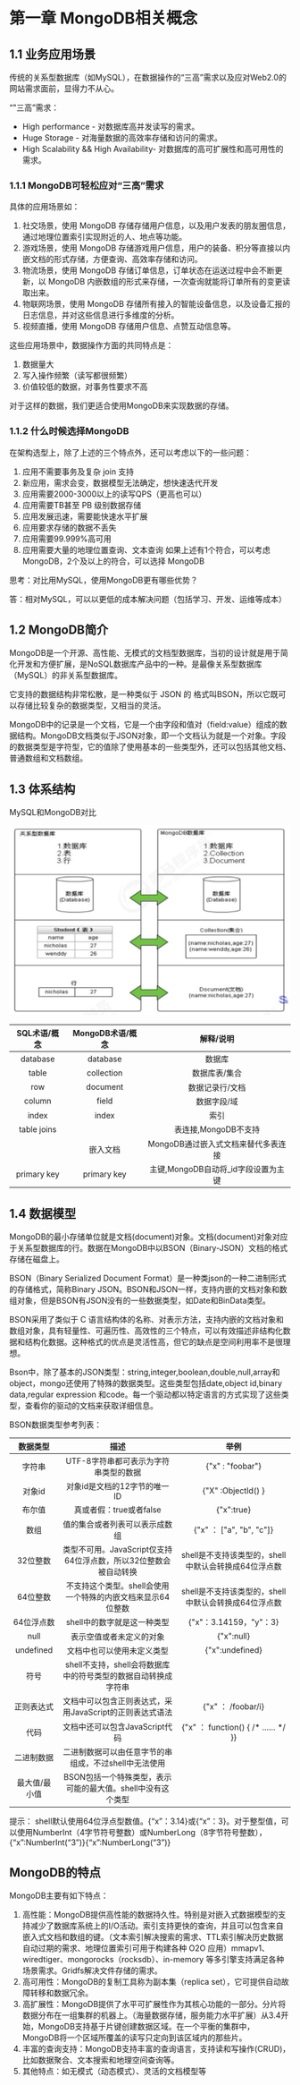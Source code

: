 # 第一章 MongoDB相关概念

## 1.1 业务应用场景

传统的关系型数据库（如MySQL），在数据操作的“三高”需求以及应对Web2.0的网站需求面前，显得力不从心。

“"三高”需求： 
* High performance - 对数据库高并发读写的需求。
* Huge Storage - 对海量数据的高效率存储和访问的需求。
* High Scalability && High Availability- 对数据库的高可扩展性和高可用性的需求。

### 1.1.1 MongoDB可轻松应对“三高”需求

具体的应用场景如：
1) 社交场景，使用 MongoDB 存储存储用户信息，以及用户发表的朋友圈信息，通过地理位置索引实现附近的人、地点等功能。
2) 游戏场景，使用 MongoDB 存储游戏用户信息，用户的装备、积分等直接以内嵌文档的形式存储，方便查询、高效率存储和访问。
3) 物流场景，使用 MongoDB 存储订单信息，订单状态在运送过程中会不断更新，以 MongoDB 内嵌数组的形式来存储，一次查询就能将订单所有的变更读取出来。
4) 物联网场景，使用 MongoDB 存储所有接入的智能设备信息，以及设备汇报的日志信息，并对这些信息进行多维度的分析。
5) 视频直播，使用 MongoDB 存储用户信息、点赞互动信息等。

这些应用场景中，数据操作方面的共同特点是：
1. 数据量大
2. 写入操作频繁（读写都很频繁）
3. 价值较低的数据，对事务性要求不高

对于这样的数据，我们更适合使用MongoDB来实现数据的存储。

### 1.1.2 什么时候选择MongoDB

在架构选型上，除了上述的三个特点外，还可以考虑以下的一些问题：
1. 应用不需要事务及复杂 join 支持
2. 新应用，需求会变，数据模型无法确定，想快速迭代开发
3. 应用需要2000-3000以上的读写QPS（更高也可以）
4. 应用需要TB甚至 PB 级别数据存储
5. 应用发展迅速，需要能快速水平扩展
6. 应用要求存储的数据不丢失
7. 应用需要99.999%高可用
8. 应用需要大量的地理位置查询、文本查询
如果上述有1个符合，可以考虑 MongoDB，2个及以上的符合，可以选择 MongoDB 

思考：对比用MySQL，使用MongoDB更有哪些优势？

答：相对MySQL，可以以更低的成本解决问题（包括学习、开发、运维等成本）

## 1.2 MongoDB简介

MongoDB是一个开源、高性能、无模式的文档型数据库，当初的设计就是用于简化开发和方便扩展，是NoSQL数据库产品中的一种。是最像关系型数据库（MySQL）的非关系型数据库。

它支持的数据结构非常松散，是一种类似于 JSON 的 格式叫BSON，所以它既可以存储比较复杂的数据类型，又相当的灵活。

MongoDB中的记录是一个文档，它是一个由字段和值对（field:value）组成的数据结构。MongoDB文档类似于JSON对象，即一个文档认为就是一个对象。字段的数据类型是字符型，它的值除了使用基本的一些类型外，还可以包括其他文档、普通数组和文档数组。

## 1.3 体系结构

MySQL和MongoDB对比

![img.png](picture/img.png)

|  SQL术语/概念   | MongoDB术语/概念 |          解释/说明          |
|:-----------:|:------------:|:-----------------------:|
|  database   |   database   |           数据库           |
|    table    |  collection  |         数据库表/集合         |
|     row     |   document   |        数据记录行/文档         |
|   column    |    field     |         数据字段/域          |
|    index    |    index     |           索引            |
| table joins |              |     表连接,MongoDB不支持      |
|             |     嵌入文档     |  MongoDB通过嵌入式文档来替代多表连接  |
| primary key | primary key  | 主键,MongoDB自动将_id字段设置为主键 |

## 1.4 数据模型

MongoDB的最小存储单位就是文档(document)对象。文档(document)对象对应于关系型数据库的行。数据在MongoDB中以BSON（Binary-JSON）文档的格式存储在磁盘上。

BSON（Binary Serialized Document Format）是一种类json的一种二进制形式的存储格式，简称Binary JSON。BSON和JSON一样，支持内嵌的文档对象和数组对象，但是BSON有JSON没有的一些数据类型，如Date和BinData类型。

BSON采用了类似于 C 语言结构体的名称、对表示方法，支持内嵌的文档对象和数组对象，具有轻量性、可遍历性、高效性的三个特点，可以有效描述非结构化数据和结构化数据。这种格式的优点是灵活性高，但它的缺点是空间利用率不是很理想。

Bson中，除了基本的JSON类型：string,integer,boolean,double,null,array和object，mongo还使用了特殊的数据类型。这些类型包括date,object id,binary data,regular expression 和code。每一个驱动都以特定语言的方式实现了这些类型，查看你的驱动的文档来获取详细信息。

BSON数据类型参考列表：

|   数据类型    |                   描述                    |                举例                |
|:---------:|:---------------------------------------:|:--------------------------------:|
|    字符串    |          UTF-8字符串都可表示为字符串类型的数据          |         {"x" : "foobar"}         |
|   对象id    |           对象id是文档的12字节的唯一 ID            |        {"X" :ObjectId() }        |
|    布尔值    |            真或者假：true或者false             |            {"x":true}            |
|    数组     |             值的集合或者列表可以表示成数组             |     {"x" ： ["a", "b", "c"]}      |
|   32位整数   | 类型不可用。JavaScript仅支持64位浮点数，所以32位整数会被自动转换 | shell是不支持该类型的，shell中默认会转换成64位浮点数 |
|   64位整数   |    不支持这个类型。shell会使用一个特殊的内嵌文档来显示64位整数    | shell是不支持该类型的，shell中默认会转换成64位浮点数 |
|  64位浮点数   |            shell中的数字就是这一种类型             |       {"x"：3.14159，"y"：3}        |
|   null    |              表示空值或者未定义的对象               |            {"x":null}            |
| undefined |              文档中也可以使用未定义类型              |         {"x":undefined}          |
|    符号     |  shell不支持，shell会将数据库中的符号类型的数据自动转换成字符串   |                                  |
|   正则表达式   |    文档中可以包含正则表达式，采用JavaScript的正则表达式语法    |        {"x" ： /foobar/i}         |
|    代码     |          文档中还可以包含JavaScript代码           | {"x" ： function() { /* …… */ }}  |
|   二进制数据   |      二进制数据可以由任意字节的串组成，不过shell中无法使用      |                                  |
|  最大值/最小值  |   BSON包括一个特殊类型，表示可能的最大值。shell中没有这个类型    |                                  |

提示：
shell默认使用64位浮点型数值。{“x”：3.14}或{“x”：3}。对于整型值，可以使用NumberInt（4字节符号整数）或NumberLong（8字节符号整数），{“x”:NumberInt(“3”)}{“x”:NumberLong(“3”)}

## MongoDB的特点

MongoDB主要有如下特点：
1. 高性能：MongoDB提供高性能的数据持久性。特别是对嵌入式数据模型的支持减少了数据库系统上的I/O活动。索引支持更快的查询，并且可以包含来自嵌入式文档和数组的键。（文本索引解决搜索的需求、TTL索引解决历史数据自动过期的需求、地理位置索引可用于构建各种 O2O 应用）mmapv1、wiredtiger、mongorocks（rocksdb）、in-memory 等多引擎支持满足各种场景需求。Gridfs解决文件存储的需求。
2. 高可用性：MongoDB的复制工具称为副本集（replica set），它可提供自动故障转移和数据冗余。
3. 高扩展性：MongoDB提供了水平可扩展性作为其核心功能的一部分。分片将数据分布在一组集群的机器上。（海量数据存储，服务能力水平扩展）从3.4开始，MongoDB支持基于片键创建数据区域。在一个平衡的集群中，MongoDB将一个区域所覆盖的读写只定向到该区域内的那些片。
4. 丰富的查询支持：MongoDB支持丰富的查询语言，支持读和写操作(CRUD)，比如数据聚合、文本搜索和地理空间查询等。
5. 其他特点：如无模式（动态模式）、灵活的文档模型等